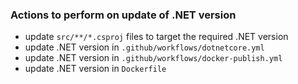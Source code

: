 ### Actions to perform on update of .NET version
- update `src/**/*.csproj` files to target the required .NET version
- update .NET version in `.github/workflows/dotnetcore.yml`
- update .NET version in `.github/workflows/docker-publish.yml`
- update .NET version in `Dockerfile`
